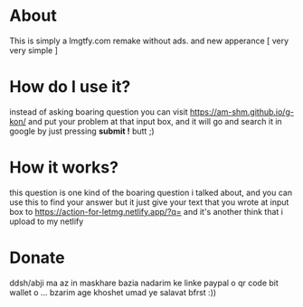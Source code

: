 # About
This is simply a lmgtfy.com remake without ads. 
and new apperance [ very very simple ]

# How do I use it?
instead of asking boaring question you can visit https://am-shm.github.io/g-kon/ and put your problem at that input box, and it will go and search it in google by just pressing <b>submit !</b> butt ;)

# How it works?
this question is one kind of the boaring question i talked about, and you can use this to find your answer
but it just give your text that you wrote at input box to https://action-for-letmg.netlify.app/?q= 
and it's another think that i upload to my netlify

# Donate
ddsh/abji ma az in maskhare bazia nadarim ke linke paypal o qr code bit wallet o ... bzarim
age khoshet umad ye salavat bfrst :))